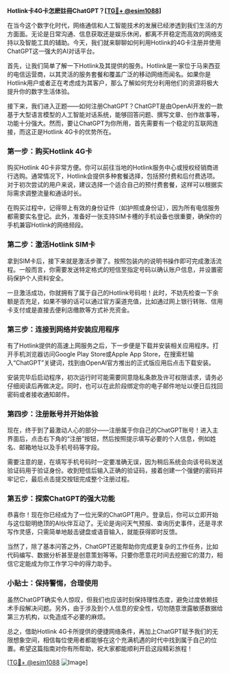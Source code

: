**Hotlink卡4G卡怎麽註冊ChatGPT？[[TG💪+ @esim1088](https://t.me/s/esim1088)]**

在当今这个数字化时代，网络通信和人工智能技术的发展已经渗透到我们生活的方方面面。无论是日常沟通、信息获取还是娱乐休闲，都离不开稳定而高效的网络支持以及智能工具的辅助。今天，我们就来聊聊如何利用Hotlink的4G卡注册并使用ChatGPT这一强大的AI对话平台。

首先，让我们简单了解一下Hotlink及其提供的服务。Hotlink是一家位于马来西亚的电信运营商，以其灵活的服务套餐和覆盖广泛的移动网络而闻名。如果你是Hotlink用户或者正在考虑成为其客户，那么了解如何充分利用他们的资源将极大提升你的数字生活体验。

接下来，我们进入正题——如何注册ChatGPT？ChatGPT是由OpenAI开发的一款基于大型语言模型的人工智能对话系统，能够回答问题、撰写文章、创作故事等，功能十分强大。然而，要让ChatGPT为你所用，首先需要有一个稳定的互联网连接，而这正是Hotlink 4G卡的优势所在。

### 第一步：购买Hotlink 4G卡

购买Hotlink 4G卡非常方便。你可以前往当地的Hotlink服务中心或授权经销商进行选购。通常情况下，Hotlink会提供多种套餐选择，包括预付费和后付费选项。对于初次尝试的用户来说，建议选择一个适合自己的预付费套餐，这样可以根据实际需求调整流量和通话时长。

在购买过程中，记得带上有效的身份证件（如护照或身份证），因为所有电信服务都需要实名登记。此外，准备好一张支持SIM卡槽的手机设备也很重要，确保你的手机兼容Hotlink的网络频段。

### 第二步：激活Hotlink SIM卡

拿到SIM卡后，接下来就是激活步骤了。按照包装内的说明书操作即可完成激活流程。一般而言，你需要发送特定格式的短信至指定号码以确认账户信息，并设置密码保护个人资料安全。

一旦激活成功，你就拥有了属于自己的Hotlink号码啦！此时，不妨先检查一下余额是否充足，如果不够的话可以通过官方渠道充值，比如通过网上银行转账、信用卡支付或是直接去便利店缴款等方式补充资金。

### 第三步：连接到网络并安装应用程序

有了Hotlink提供的高速上网服务之后，下一步便是下载并安装相关应用程序。打开手机浏览器访问Google Play Store或Apple App Store，在搜索栏输入“ChatGPT”关键词，找到由OpenAI官方推出的正式版应用后点击下载安装。

安装完毕后启动程序，初次运行时可能需要同意隐私条款及许可权限请求，请务必仔细阅读后再做决定。同时，也可以在此阶段绑定你的电子邮件地址以便日后找回密码或者接收通知邮件。

### 第四步：注册账号并开始体验

现在，终于到了最激动人心的部分——注册属于你自己的ChatGPT账号！进入主界面后，点击右下角的“注册”按钮，然后按照提示填写必要的个人信息，例如姓名、邮箱地址以及手机号码等字段。

需要注意的是，在填写手机号码时一定要准确无误，因为稍后系统会向该号码发送验证码用于验证身份。收到短信后输入正确的验证码，接着创建一个强健的密码并牢记它，最后点击提交按钮完成整个注册过程。

### 第五步：探索ChatGPT的强大功能

恭喜你！现在你已经成为了一位光荣的ChatGPT用户。登录后，你可以立即开始与这位聪明绝顶的AI伙伴互动了。无论是询问天气预报、查询历史事件，还是寻求写作灵感，只需简单地敲击键盘或语音输入，就能获得即时反馈。

当然了，除了基本问答之外，ChatGPT还能帮助你完成更复杂的工作任务，比如代码编写、数据分析甚至是创意策划等等。只要你愿意花时间去挖掘它的潜力，相信它定能成为你工作学习中的得力助手。

### 小贴士：保持警惕，合理使用

虽然ChatGPT确实令人惊叹，但我们也应该时刻保持理性态度，避免过度依赖技术手段解决问题。另外，由于涉及到个人信息的安全性，切勿随意泄露敏感数据给第三方机构，以免造成不必要的麻烦。

总之，借助Hotlink 4G卡所提供的便捷网络条件，再加上ChatGPT赋予我们的无限想象空间，相信每位使用者都能够在这个充满机遇的时代中找到属于自己的位置。希望这篇指南对你有所帮助，祝大家都能顺利开启这段精彩旅程！

[[TG💪+ @esim1088](https://t.me/s/esim1088) ![Image](https://i.postimg.cc/4NQfJmqS/Snipaste-2025-05-13-00-14-12.png)]